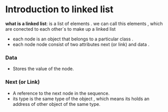 # Introduction to linked list 
**what is a linked list**: is a list of elements . we can call this elements <Node> , which are conected to each other`s to make up a linked list 
- each node is an object that belongs to a particular class .
- each node node consist of two attributes next (or link) and data .
###  Data
  - Stores the value of the node.
### Next (or Link)
   - A reference to the next node in the sequence.
   - its type is the same type of the object , which means its holds an address of other object of the same type. 
  
